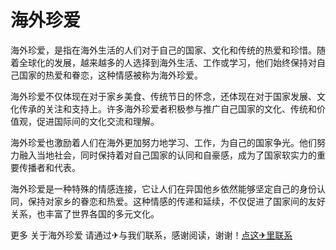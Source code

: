 # 海外珍爱

海外珍爱，是指在海外生活的人们对于自己的国家、文化和传统的热爱和珍惜。随着全球化的发展，越来越多的人选择到海外生活、工作或学习，他们始终保持对自己国家的热爱和眷恋，这种情感被称为海外珍爱。

海外珍爱不仅体现在对于家乡美食、传统节日的怀念，还体现在对于国家发展、文化传承的关注和支持上。许多海外珍爱者积极参与推广自己国家的文化、传统和价值观，促进国际间的文化交流和理解。

海外珍爱也激励着人们在海外更加努力地学习、工作，为自己的国家争光。他们努力融入当地社会，同时保持着对自己国家的认同和自豪感，成为了国家软实力的重要传播者和代表。

海外珍爱是一种特殊的情感连接，它让人们在异国他乡依然能够坚定自己的身份认同，保持对家乡的眷恋和热爱。这种情感的传递和延续，不仅促进了国家间的友好关系，也丰富了世界各国的多元文化。

更多 关于海外珍爱 请通过✈与我们联系，感谢阅读，谢谢！[点这✈里联系](https://lm.k02.cc)